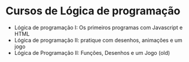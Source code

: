 # Cursos de Lógica de programação

* Lógica de programação I: Os primeiros programas com Javascript e HTML
* Lógica de programação II: pratique com desenhos, animações e um jogo
* Lógica de Programação II: Funções, Desenhos e um Jogo (old)